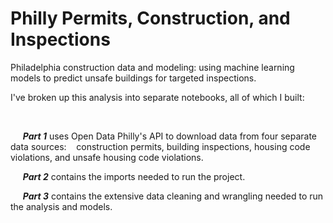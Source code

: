 # Philly Permits, Construction, and Inspections

Philadelphia construction data and modeling: using machine learning models to predict unsafe buildings for targeted inspections.



I've broken up this analysis into separate notebooks, all of which I built:

&nbsp;

</p>

&nbsp;&nbsp;&nbsp;&nbsp; **_Part 1_** uses Open Data Philly's API to download data from four separate data sources: &nbsp;&nbsp; construction permits, building inspections, housing code violations, and unsafe housing code violations. 


&nbsp;&nbsp;&nbsp;&nbsp;  **_Part 2_** contains the imports needed to run the project.

&nbsp;&nbsp;&nbsp;&nbsp;  **_Part 3_** contains the extensive data cleaning and wrangling needed to run the analysis and models.
